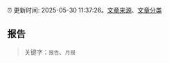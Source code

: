 :alarm_clock: 更新时间: 2025-05-30 11:37:26。[文章来源](/README.md)、[文章分类](/TAGS.md)

## 报告


> 关键字：`报告`、`月报`




